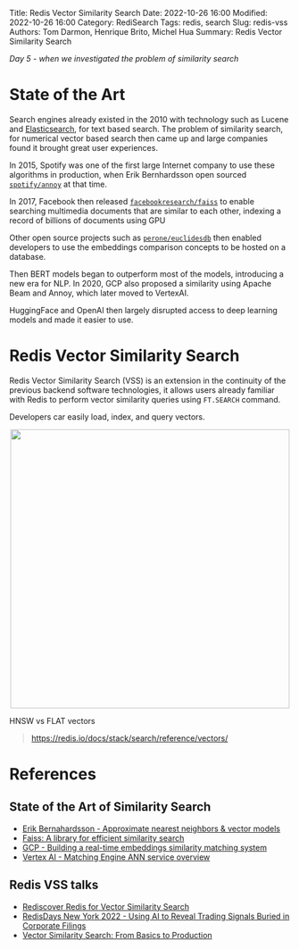Title: Redis Vector Similarity Search
Date: 2022-10-26 16:00
Modified: 2022-10-26 16:00
Category: RediSearch
Tags: redis, search
Slug: redis-vss
Authors: Tom Darmon, Henrique Brito, Michel Hua
Summary: Redis Vector Similarity Search

_Day 5 - when we investigated the problem of similarity search_

# State of the Art

Search engines already existed in the 2010 with technology such as Lucene and [Elasticsearch](https://www.elastic.co/elasticsearch/), for text based search. The problem of similarity search, for numerical vector based search then came up and large companies found it brought great user experiences.

In 2015, Spotify was one of the first large Internet company to use these algorithms in production, when Erik Bernhardsson open sourced [`spotify/annoy`](https://github.com/spotify/annoy) at that time.

In 2017, Facebook then released [`facebookresearch/faiss`](https://github.com/facebookresearch/faiss) to enable searching multimedia documents that are similar to each other, indexing a record of billions of documents using GPU

Other open source projects such as [`perone/euclidesdb`](https://github.com/perone/euclidesdb) then enabled developers to use the embeddings comparison concepts to be hosted on a database.

Then BERT models began to outperform most of the models, introducing a new era for NLP. In 2020, GCP also proposed a similarity using Apache Beam and Annoy, which later moved to VertexAI.

HuggingFace and OpenAI then largely disrupted access to deep learning models and made it easier to use.

# Redis Vector Similarity Search

Redis Vector Similarity Search (VSS) is an extension in the continuity of the previous backend software technologies, it allows users already familiar with Redis to perform vector similarity queries using `FT.SEARCH` command.

Developers car easily load, index, and query vectors.

<div align="center">
    <img src="https://redis.com/wp-content/uploads/2022/05/rediscover-redis-for-vector-similarity-search-similarity-searches-1024x580.png" width=500>
</div>

HNSW vs FLAT vectors
> https://redis.io/docs/stack/search/reference/vectors/

# References

## State of the Art of Similarity Search

- [Erik Bernahardsson - Approximate nearest neighbors & vector models](https://www.slideshare.net/erikbern/approximate-nearest-neighbor-methods-and-vector-models-nyc-ml-meetup)
- [Faiss: A library for efficient similarity search](https://engineering.fb.com/data-infrastructure/faiss-a-library-for-efficient-similarity-search/)
- [GCP - Building a real-time embeddings similarity matching system](https://web.archive.org/web/20210307210915/https://cloud.google.com/solutions/machine-learning/building-real-time-embeddings-similarity-matching-system)
- [Vertex AI - Matching Engine ANN service overview](https://cloud.google.com/vertex-ai/docs/matching-engine/ann-service-overview)

## Redis VSS talks

- [Rediscover Redis for Vector Similarity Search](https://redis.com/blog/rediscover-redis-for-vector-similarity-search/)
- [RedisDays New York 2022 - Using AI to Reveal Trading Signals Buried in Corporate Filings](https://www.youtube.com/watch?v=_Lrbesg4DhY)
- [Vector Similarity Search: From Basics to Production](https://mlops.community/vector-similarity-search-from-basics-to-production/)
